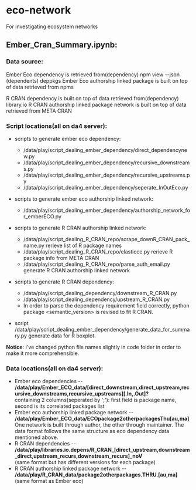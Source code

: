 # eco-network
For investigating ecosystem networks

Ember_Cran_Summary.ipynb:
------------------------
### Data source:   
Ember Eco dependency is retrieved from(dependency) npm view --json <package> (dependents) deppkgs <package>
Ember Eco authorship linked package is built on top of data retrieved from npms

R CRAN dependency is built on top of data retrieved from(dependency) library.io
R CRAN authorship linked package network is built on top of data retrieved from META CRAN

### Script locations(all on da4 server):

- scripts to generate ember eco dependency:
  - /data/play/script_dealing_ember_dependency/direct_dependencynew.py
  - /data/play/script_dealing_ember_dependency/recursive_downstreams.py
  - /data/play/script_dealing_ember_dependency/recursive_upstreams.py
  - /data/play/script_dealing_ember_dependency/seperate_InOutEco.py  


- scripts to generate ember eco authorship linked network:  
  - /data/play/script_dealing_ember_dependency/authorship_network_for_emberECO.py


- scripts to generate R CRAN authorship linked network:
  - /data/play/script_dealing_R_CRAN_repo/scrape_downR_CRAN_pack_name.py rerieve list of R package names
  - /data/play/script_dealing_R_CRAN_repo/elasticcc.py rerieve R package info from META CRAN
  - /data/play/script_dealing_R_CRAN_repo/parse_auth_email.py generate R CRAN authorship linked network


- scripts to generate R CRAN dependency:
  - /data/play/script_dealing_dependency/downstream_R_CRAN.py
  - /data/play/script_dealing_dependency/upstream_R_CRAN.py
  - In order to parse the dependency requirement field correctly, python package  <semantic_version> is revised to fit R CRAN.

- script /data/play/script_dealing_ember_dependency/generate_data_for_summary.py generate data for R boxplot.

**Notice**: I've changed python file names slightly in code folder in order to make it more comprehensible.
### Data locations(all on da4 server):

- Ember eco dependencies -- **/data/play/Ember_ECO_data/[direct_downstream,direct_upstream,recursive_downstreams,recursive_upstreams][.In,.Out]?**  
 containing 2 columns(seperated by ';'): first field is package name, second is its correlated packages list
- Ember eco authorship linked package network -- **/data/play/Ember_ECO_data/ECOpackage2otherpackagesThu[au,ma]**  
 One network is built through author, the other through maintainer. The data format follows the same structure as eco dependency data mentioned above.
- R CRAN dependencies -- **/data/play/libraries.io.depens/R_CRAN_[direct_upstream,downstream_direct,upstream_recurs,downstream_recurs]_noV**  
 (same format but has different versions for each package)
- R CRAN authorship linked package network -- **/data/play/R_CRAN_data/package2otherpackages.THRU.[au,ma]**  
(same format as Ember eco)
